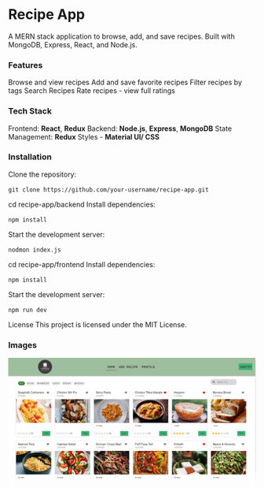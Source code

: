 # Recipe App
A MERN stack application to browse, add, and save recipes. Built with MongoDB, Express, React, and Node.js. 

### Features
Browse and view recipes
Add and save favorite recipes
Filter recipes by tags
Search Recipes
Rate recipes - view full ratings

### Tech Stack
Frontend: **React**, **Redux**
Backend: **Node.js**, **Express**, **MongoDB**
State Management: **Redux**
Styles - **Material UI/ CSS**

### Installation
Clone the repository:

```
git clone https://github.com/your-username/recipe-app.git
```

cd recipe-app/backend
Install dependencies:
```
npm install
```
Start the development server:

```
nodmon index.js
```

cd recipe-app/frontend
Install dependencies:
```
npm install
```
Start the development server:
```
npm run dev
```

License
This project is licensed under the MIT License.

### Images
![Home View](https://raw.githubusercontent.com/ish107/RecipeApp/main/screenshots/home-view.jpg)

